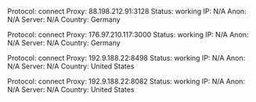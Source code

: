Protocol: connect
Proxy: 88.198.212.91:3128
Status: working
IP: N/A
Anon: N/A
Server: N/A
Country: Germany

Protocol: connect
Proxy: 176.97.210.117:3000
Status: working
IP: N/A
Anon: N/A
Server: N/A
Country: Germany

Protocol: connect
Proxy: 192.9.188.22:8498
Status: working
IP: N/A
Anon: N/A
Server: N/A
Country: United States

Protocol: connect
Proxy: 192.9.188.22:8082
Status: working
IP: N/A
Anon: N/A
Server: N/A
Country: United States

